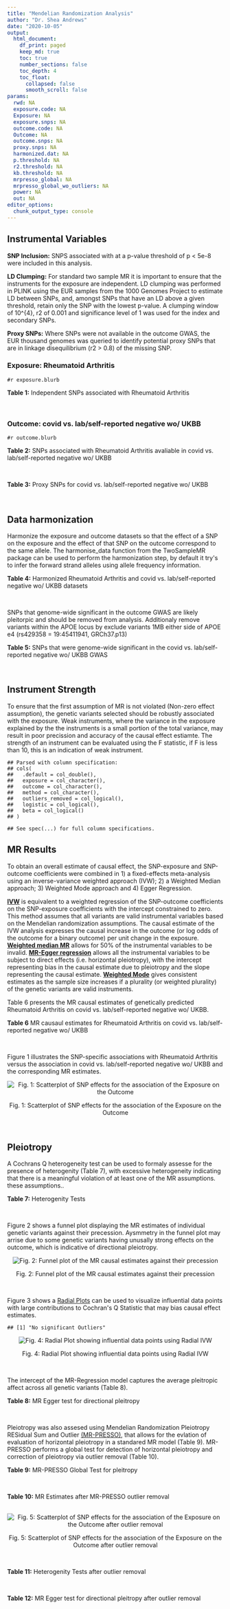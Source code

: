 ```yaml
---
title: "Mendelian Randomization Analysis"
author: "Dr. Shea Andrews"
date: "2020-10-05"
output:
  html_document:
    df_print: paged
    keep_md: true
    toc: true
    number_sections: false
    toc_depth: 4
    toc_float:
      collapsed: false
      smooth_scroll: false
params:
  rwd: NA
  exposure.code: NA
  Exposure: NA
  exposure.snps: NA
  outcome.code: NA
  Outcome: NA
  outcome.snps: NA
  proxy.snps: NA
  harmonized.dat: NA
  p.threshold: NA
  r2.threshold: NA
  kb.threshold: NA
  mrpresso_global: NA
  mrpresso_global_wo_outliers: NA
  power: NA
  out: NA
editor_options:
  chunk_output_type: console
---
```







## Instrumental Variables
**SNP Inclusion:** SNPS associated with at a p-value threshold of p < 5e-8 were included in this analysis.
<br>

**LD Clumping:** For standard two sample MR it is important to ensure that the instruments for the exposure are independent. LD clumping was performed in PLINK using the EUR samples from the 1000 Genomes Project to estimate LD between SNPs, and, amongst SNPs that have an LD above a given threshold, retain only the SNP with the lowest p-value. A clumping window of 10^{4}, r2 of 0.001 and significance level of 1 was used for the index and secondary SNPs.
<br>

**Proxy SNPs:** Where SNPs were not available in the outcome GWAS, the EUR thousand genomes was queried to identify potential proxy SNPs that are in linkage disequilibrium (r2 > 0.8) of the missing SNP.
<br>

### Exposure: Rheumatoid Arthritis
`#r exposure.blurb`
<br>

**Table 1:** Independent SNPs associated with Rheumatoid Arthritis
<div data-pagedtable="false">
  <script data-pagedtable-source type="application/json">
{"columns":[{"label":["SNP"],"name":[1],"type":["chr"],"align":["left"]},{"label":["CHROM"],"name":[2],"type":["dbl"],"align":["right"]},{"label":["POS"],"name":[3],"type":["dbl"],"align":["right"]},{"label":["REF"],"name":[4],"type":["chr"],"align":["left"]},{"label":["ALT"],"name":[5],"type":["chr"],"align":["left"]},{"label":["AF"],"name":[6],"type":["dbl"],"align":["right"]},{"label":["BETA"],"name":[7],"type":["dbl"],"align":["right"]},{"label":["SE"],"name":[8],"type":["dbl"],"align":["right"]},{"label":["Z"],"name":[9],"type":["dbl"],"align":["right"]},{"label":["P"],"name":[10],"type":["dbl"],"align":["right"]},{"label":["N"],"name":[11],"type":["dbl"],"align":["right"]},{"label":["TRAIT"],"name":[12],"type":["chr"],"align":["left"]}],"data":[{"1":"rs187786174","2":"1","3":"2523811","4":"G","5":"A","6":"0.0204778","7":"-0.11653382","8":"0.015306122","9":"-7.613543","10":"2.2e-10","11":"58284","12":"Rheumatoid_Arthritis"},{"1":"rs2240336","2":"1","3":"17674402","4":"C","5":"T","6":"0.3954930","7":"-0.10536052","8":"0.015306122","9":"-6.883554","10":"1.4e-09","11":"58284","12":"Rheumatoid_Arthritis"},{"1":"rs28411352","2":"1","3":"38278579","4":"C","5":"T","6":"0.2434500","7":"0.10436002","8":"0.022959184","9":"4.545458","10":"5.2e-09","11":"58284","12":"Rheumatoid_Arthritis"},{"1":"rs2476601","2":"1","3":"114377568","4":"A","5":"G","6":"0.8679250","7":"-0.59332700","8":"0.043367347","9":"-13.681400","10":"1.6e-149","11":"58284","12":"Rheumatoid_Arthritis"},{"1":"rs61828284","2":"1","3":"173299743","4":"C","5":"T","6":"0.0550693","7":"-0.19845094","8":"0.028061224","9":"-7.072070","10":"8.7e-09","11":"58284","12":"Rheumatoid_Arthritis"},{"1":"rs34695944","2":"2","3":"61124850","4":"T","5":"C","6":"0.3807150","7":"0.11653400","8":"0.015306122","9":"7.613540","10":"4.4e-14","11":"58284","12":"Rheumatoid_Arthritis"},{"1":"rs2661798","2":"2","3":"65635688","4":"A","5":"T","6":"0.3834450","7":"0.09431070","8":"0.015306122","9":"6.161630","10":"1.1e-09","11":"58284","12":"Rheumatoid_Arthritis"},{"1":"rs9653442","2":"2","3":"100825367","4":"C","5":"T","6":"0.5316020","7":"-0.10536052","8":"0.015306122","9":"-6.883554","10":"3.6e-12","11":"58284","12":"Rheumatoid_Arthritis"},{"1":"rs13426947","2":"2","3":"191933254","4":"G","5":"A","6":"0.1827410","7":"0.13102826","8":"0.022959184","9":"5.707009","10":"2.4e-12","11":"58284","12":"Rheumatoid_Arthritis"},{"1":"rs3087243","2":"2","3":"204738919","4":"G","5":"A","6":"0.3997100","7":"-0.13926207","8":"0.015306122","9":"-9.098455","10":"9.2e-20","11":"58284","12":"Rheumatoid_Arthritis"},{"1":"rs4452313","2":"3","3":"17047032","4":"A","5":"T","6":"0.2911230","7":"0.10536100","8":"0.015306122","9":"6.883550","10":"2.7e-10","11":"58284","12":"Rheumatoid_Arthritis"},{"1":"rs9310852","2":"3","3":"27784997","4":"A","5":"G","6":"0.4663500","7":"0.08338160","8":"0.015306122","9":"5.447600","10":"3.2e-08","11":"58284","12":"Rheumatoid_Arthritis"},{"1":"rs73081554","2":"3","3":"58302935","4":"C","5":"T","6":"0.0746377","7":"0.16551444","8":"0.035714286","9":"4.634404","10":"4.7e-08","11":"58284","12":"Rheumatoid_Arthritis"},{"1":"rs34046593","2":"4","3":"26111593","4":"G","5":"A","6":"0.2991580","7":"0.13976194","8":"0.020408163","9":"6.848335","10":"9.2e-17","11":"58284","12":"Rheumatoid_Arthritis"},{"1":"rs7731626","2":"5","3":"55444683","4":"G","5":"A","6":"0.3155110","7":"-0.19845094","8":"0.017857143","9":"-11.113253","10":"7.9e-23","11":"58284","12":"Rheumatoid_Arthritis"},{"1":"rs2561477","2":"5","3":"102608924","4":"G","5":"A","6":"0.3092130","7":"-0.10536052","8":"0.015306122","9":"-6.883554","10":"5.2e-10","11":"58284","12":"Rheumatoid_Arthritis"},{"1":"rs75599496","2":"6","3":"29205139","4":"G","5":"A","6":"0.0732724","7":"0.26236426","8":"0.038265306","9":"6.856453","10":"9.3e-18","11":"58284","12":"Rheumatoid_Arthritis"},{"1":"rs73432769","2":"6","3":"30716170","4":"C","5":"T","6":"0.0184850","7":"0.35065687","8":"0.066326531","9":"5.286827","10":"2.3e-13","11":"58284","12":"Rheumatoid_Arthritis"},{"1":"rs7754520","2":"6","3":"31906505","4":"C","5":"T","6":"0.0691295","7":"-0.57981850","8":"0.017857143","9":"-32.469836","10":"2.5e-75","11":"58284","12":"Rheumatoid_Arthritis"},{"1":"rs9296009","2":"6","3":"32114515","4":"A","5":"T","6":"0.1878170","7":"0.59783700","8":"0.007653061","9":"78.117400","10":"1.0e-250","11":"58284","12":"Rheumatoid_Arthritis"},{"1":"rs2858329","2":"6","3":"32658801","4":"A","5":"G","6":"0.4728350","7":"0.47803600","8":"0.010204082","9":"46.847500","10":"4.9e-204","11":"58284","12":"Rheumatoid_Arthritis"},{"1":"rs9277398","2":"6","3":"33051280","4":"T","5":"C","6":"0.2576700","7":"-0.35065700","8":"0.025510204","9":"-13.745700","10":"1.3e-86","11":"58284","12":"Rheumatoid_Arthritis"},{"1":"rs9277956","2":"6","3":"33211790","4":"G","5":"C","6":"0.1124360","7":"0.24846100","8":"0.017857143","9":"13.913800","10":"1.1e-32","11":"58284","12":"Rheumatoid_Arthritis"},{"1":"rs3799963","2":"6","3":"44231479","4":"G","5":"C","6":"0.0456204","7":"0.28768200","8":"0.038265306","9":"7.518090","10":"3.3e-08","11":"58284","12":"Rheumatoid_Arthritis"},{"1":"rs17264332","2":"6","3":"138005515","4":"A","5":"G","6":"0.2031930","7":"0.16251900","8":"0.015306122","9":"10.617900","10":"7.1e-19","11":"58284","12":"Rheumatoid_Arthritis"},{"1":"rs212389","2":"6","3":"159489791","4":"G","5":"A","6":"0.6965900","7":"0.09531018","8":"0.017857143","9":"5.337370","10":"1.1e-09","11":"58284","12":"Rheumatoid_Arthritis"},{"1":"rs1571878","2":"6","3":"167540842","4":"C","5":"T","6":"0.5631370","7":"-0.11653382","8":"0.012755102","9":"-9.136251","10":"4.9e-15","11":"58284","12":"Rheumatoid_Arthritis"},{"1":"rs3778753","2":"7","3":"128580042","4":"A","5":"G","6":"0.4340900","7":"0.11653400","8":"0.012755102","9":"9.136250","10":"4.2e-12","11":"58284","12":"Rheumatoid_Arthritis"},{"1":"rs11574914","2":"9","3":"34710338","4":"G","5":"A","6":"0.2992700","7":"0.12221763","8":"0.017857143","9":"6.844187","10":"1.5e-13","11":"58284","12":"Rheumatoid_Arthritis"},{"1":"rs10985070","2":"9","3":"123636121","4":"C","5":"A","6":"0.5272530","7":"-0.08338161","8":"0.015306122","9":"-5.447598","10":"1.7e-08","11":"58284","12":"Rheumatoid_Arthritis"},{"1":"rs706778","2":"10","3":"6098949","4":"C","5":"T","6":"0.4382760","7":"0.10436002","8":"0.017857143","9":"5.844161","10":"7.1e-12","11":"58284","12":"Rheumatoid_Arthritis"},{"1":"rs537544","2":"10","3":"8108382","4":"C","5":"T","6":"0.6293170","7":"-0.11653382","8":"0.015306122","9":"-7.613543","10":"8.0e-11","11":"58284","12":"Rheumatoid_Arthritis"},{"1":"rs12764378","2":"10","3":"63800004","4":"G","5":"A","6":"0.1825770","7":"0.13102826","8":"0.020408163","9":"6.420385","10":"1.9e-13","11":"58284","12":"Rheumatoid_Arthritis"},{"1":"rs10790268","2":"11","3":"118729391","4":"A","5":"G","6":"0.7762200","7":"0.16251900","8":"0.017857143","9":"9.101060","10":"3.3e-15","11":"58284","12":"Rheumatoid_Arthritis"},{"1":"rs9603608","2":"13","3":"40318819","4":"A","5":"C","6":"0.3852190","7":"-0.10436000","8":"0.017857143","9":"-5.844160","10":"7.6e-11","11":"58284","12":"Rheumatoid_Arthritis"},{"1":"rs8032939","2":"15","3":"38834033","4":"T","5":"C","6":"0.2649730","7":"0.11653400","8":"0.015306122","9":"7.613540","10":"2.4e-12","11":"58284","12":"Rheumatoid_Arthritis"},{"1":"rs8026898","2":"15","3":"69991417","4":"G","5":"A","6":"0.2595490","7":"0.14842001","8":"0.017857143","9":"8.311520","10":"2.4e-17","11":"58284","12":"Rheumatoid_Arthritis"},{"1":"rs13330176","2":"16","3":"86019087","4":"T","5":"A","6":"0.2022250","7":"0.11332869","8":"0.022959184","9":"4.936094","10":"9.0e-09","11":"58284","12":"Rheumatoid_Arthritis"},{"1":"rs59716545","2":"17","3":"38031857","4":"T","5":"G","6":"0.4167600","7":"0.09431070","8":"0.015306122","9":"6.161630","10":"2.0e-09","11":"58284","12":"Rheumatoid_Arthritis"},{"1":"rs592390","2":"18","3":"12822314","4":"T","5":"C","6":"0.4455140","7":"-0.09531020","8":"0.017857143","9":"-5.337370","10":"3.8e-09","11":"58284","12":"Rheumatoid_Arthritis"},{"1":"rs74956615","2":"19","3":"10427721","4":"T","5":"A","6":"0.0428850","7":"-0.37106368","8":"0.033163265","9":"-11.188997","10":"3.3e-16","11":"58284","12":"Rheumatoid_Arthritis"},{"1":"rs4239702","2":"20","3":"44749251","4":"T","5":"C","6":"0.7548950","7":"0.13926200","8":"0.015306122","9":"9.098460","10":"4.2e-14","11":"58284","12":"Rheumatoid_Arthritis"},{"1":"rs8133843","2":"21","3":"36738242","4":"G","5":"A","6":"0.6307830","7":"0.09531018","8":"0.020408163","9":"4.670199","10":"6.0e-09","11":"58284","12":"Rheumatoid_Arthritis"},{"1":"rs225433","2":"21","3":"43809418","4":"C","5":"G","6":"0.2398330","7":"-0.12783337","8":"0.020408163","9":"-6.263835","10":"1.8e-08","11":"58284","12":"Rheumatoid_Arthritis"},{"1":"rs2069235","2":"22","3":"39747780","4":"G","5":"A","6":"0.3169090","7":"0.10436002","8":"0.017857143","9":"5.844161","10":"3.0e-10","11":"58284","12":"Rheumatoid_Arthritis"}],"options":{"columns":{"min":{},"max":[10]},"rows":{"min":[10],"max":[10]},"pages":{}}}
  </script>
</div>
<br>

### Outcome: covid vs. lab/self-reported negative wo/ UKBB
`#r outcome.blurb`
<br>

**Table 2:** SNPs associated with Rheumatoid Arthritis avaliable in covid vs. lab/self-reported negative wo/ UKBB
<div data-pagedtable="false">
  <script data-pagedtable-source type="application/json">
{"columns":[{"label":["SNP"],"name":[1],"type":["chr"],"align":["left"]},{"label":["CHROM"],"name":[2],"type":["dbl"],"align":["right"]},{"label":["POS"],"name":[3],"type":["dbl"],"align":["right"]},{"label":["REF"],"name":[4],"type":["chr"],"align":["left"]},{"label":["ALT"],"name":[5],"type":["chr"],"align":["left"]},{"label":["AF"],"name":[6],"type":["dbl"],"align":["right"]},{"label":["BETA"],"name":[7],"type":["dbl"],"align":["right"]},{"label":["SE"],"name":[8],"type":["dbl"],"align":["right"]},{"label":["Z"],"name":[9],"type":["dbl"],"align":["right"]},{"label":["P"],"name":[10],"type":["dbl"],"align":["right"]},{"label":["N"],"name":[11],"type":["dbl"],"align":["right"]},{"label":["TRAIT"],"name":[12],"type":["chr"],"align":["left"]}],"data":[{"1":"rs187786174","2":"1","3":"2523811","4":"G","5":"A","6":"0.0204778","7":"0.00114980","8":"0.052742","9":"0.02180046","10":"0.982600","11":"2","12":"covid_vs._lab/self-reported_negative__woUKBB"},{"1":"rs2240336","2":"1","3":"17674402","4":"C","5":"T","6":"0.3954930","7":"0.01524400","8":"0.042527","9":"0.35845463","10":"0.720000","11":"6","12":"covid_vs._lab/self-reported_negative__woUKBB"},{"1":"rs28411352","2":"1","3":"38278579","4":"C","5":"T","6":"0.2434500","7":"0.02519100","8":"0.047017","9":"0.53578493","10":"0.592100","11":"6","12":"covid_vs._lab/self-reported_negative__woUKBB"},{"1":"rs2476601","2":"1","3":"114377568","4":"A","5":"G","6":"0.8679250","7":"-0.00144810","8":"0.067519","9":"-0.02144730","10":"0.982900","11":"5","12":"covid_vs._lab/self-reported_negative__woUKBB"},{"1":"rs61828284","2":"1","3":"173299743","4":"C","5":"T","6":"0.0550693","7":"-0.03682500","8":"0.081214","9":"-0.45343167","10":"0.650200","11":"6","12":"covid_vs._lab/self-reported_negative__woUKBB"},{"1":"rs34695944","2":"2","3":"61124850","4":"T","5":"C","6":"0.3807150","7":"-0.06825000","8":"0.044658","9":"-1.52828161","10":"0.126400","11":"6","12":"covid_vs._lab/self-reported_negative__woUKBB"},{"1":"rs2661798","2":"2","3":"65635688","4":"A","5":"T","6":"0.3834450","7":"-0.01774900","8":"0.042515","9":"-0.41747618","10":"0.676300","11":"6","12":"covid_vs._lab/self-reported_negative__woUKBB"},{"1":"rs9653442","2":"2","3":"100825367","4":"C","5":"T","6":"0.5316020","7":"-0.01206600","8":"0.042207","9":"-0.28587675","10":"0.775000","11":"6","12":"covid_vs._lab/self-reported_negative__woUKBB"},{"1":"rs13426947","2":"2","3":"191933254","4":"G","5":"A","6":"0.1827410","7":"0.01401800","8":"0.054257","9":"0.25836298","10":"0.796100","11":"6","12":"covid_vs._lab/self-reported_negative__woUKBB"},{"1":"rs3087243","2":"2","3":"204738919","4":"G","5":"A","6":"0.3997100","7":"-0.03003200","8":"0.042398","9":"-0.70833530","10":"0.478700","11":"6","12":"covid_vs._lab/self-reported_negative__woUKBB"},{"1":"rs4452313","2":"3","3":"17047032","4":"A","5":"T","6":"0.2911230","7":"-0.00046436","8":"0.045985","9":"-0.01009808","10":"0.991900","11":"6","12":"covid_vs._lab/self-reported_negative__woUKBB"},{"1":"rs9310852","2":"3","3":"27784997","4":"A","5":"G","6":"0.4663500","7":"0.04741600","8":"0.042598","9":"1.11310390","10":"0.265700","11":"6","12":"covid_vs._lab/self-reported_negative__woUKBB"},{"1":"rs73081554","2":"3","3":"58302935","4":"C","5":"T","6":"0.0746377","7":"0.05698300","8":"0.081692","9":"0.69753464","10":"0.485500","11":"6","12":"covid_vs._lab/self-reported_negative__woUKBB"},{"1":"rs34046593","2":"4","3":"26111593","4":"G","5":"A","6":"0.2991580","7":"-0.02599000","8":"0.046579","9":"-0.55797677","10":"0.576900","11":"6","12":"covid_vs._lab/self-reported_negative__woUKBB"},{"1":"rs7731626","2":"5","3":"55444683","4":"G","5":"A","6":"0.3155110","7":"-0.05246600","8":"0.043998","9":"-1.19246329","10":"0.233100","11":"6","12":"covid_vs._lab/self-reported_negative__woUKBB"},{"1":"rs2561477","2":"5","3":"102608924","4":"G","5":"A","6":"0.3092130","7":"0.03104700","8":"0.046398","9":"0.66914522","10":"0.503400","11":"6","12":"covid_vs._lab/self-reported_negative__woUKBB"},{"1":"rs75599496","2":"6","3":"29205139","4":"G","5":"A","6":"0.0732724","7":"0.02907900","8":"0.100860","9":"0.28831053","10":"0.773100","11":"5","12":"covid_vs._lab/self-reported_negative__woUKBB"},{"1":"rs73432769","2":"6","3":"30716170","4":"C","5":"T","6":"0.0184850","7":"0.10040000","8":"0.157990","9":"0.63548326","10":"0.525100","11":"5","12":"covid_vs._lab/self-reported_negative__woUKBB"},{"1":"rs7754520","2":"6","3":"31906505","4":"C","5":"T","6":"0.0691295","7":"0.03409000","8":"0.076446","9":"0.44593569","10":"0.655600","11":"5","12":"covid_vs._lab/self-reported_negative__woUKBB"},{"1":"rs9296009","2":"6","3":"32114515","4":"A","5":"T","6":"0.1878170","7":"-0.02290200","8":"0.053009","9":"-0.43203984","10":"0.665700","11":"6","12":"covid_vs._lab/self-reported_negative__woUKBB"},{"1":"rs2858329","2":"6","3":"32658801","4":"A","5":"G","6":"0.4728350","7":"0.10769000","8":"0.048763","9":"2.20843672","10":"0.027210","11":"2","12":"covid_vs._lab/self-reported_negative__woUKBB"},{"1":"rs9277398","2":"6","3":"33051280","4":"T","5":"C","6":"0.2576700","7":"-0.00421240","8":"0.046744","9":"-0.09011638","10":"0.928200","11":"5","12":"covid_vs._lab/self-reported_negative__woUKBB"},{"1":"rs9277956","2":"6","3":"33211790","4":"G","5":"C","6":"0.1124360","7":"-0.08048700","8":"0.062141","9":"-1.29523181","10":"0.195200","11":"5","12":"covid_vs._lab/self-reported_negative__woUKBB"},{"1":"rs3799963","2":"6","3":"44231479","4":"G","5":"C","6":"0.0456204","7":"0.12285000","8":"0.118820","9":"1.03391685","10":"0.301200","11":"3","12":"covid_vs._lab/self-reported_negative__woUKBB"},{"1":"rs17264332","2":"6","3":"138005515","4":"A","5":"G","6":"0.2031930","7":"-0.10264000","8":"0.054750","9":"-1.87470320","10":"0.060820","11":"6","12":"covid_vs._lab/self-reported_negative__woUKBB"},{"1":"rs212389","2":"6","3":"159489791","4":"G","5":"A","6":"0.6965900","7":"-0.04232400","8":"0.043354","9":"-0.97624210","10":"0.328900","11":"6","12":"covid_vs._lab/self-reported_negative__woUKBB"},{"1":"rs1571878","2":"6","3":"167540842","4":"C","5":"T","6":"0.5631370","7":"0.01712300","8":"0.042067","9":"0.40704115","10":"0.684000","11":"6","12":"covid_vs._lab/self-reported_negative__woUKBB"},{"1":"rs3778753","2":"7","3":"128580042","4":"A","5":"G","6":"0.4340900","7":"-0.01391400","8":"0.043507","9":"-0.31981061","10":"0.749100","11":"5","12":"covid_vs._lab/self-reported_negative__woUKBB"},{"1":"rs11574914","2":"9","3":"34710338","4":"G","5":"A","6":"0.2992700","7":"0.09563000","8":"0.045423","9":"2.10532109","10":"0.035260","11":"5","12":"covid_vs._lab/self-reported_negative__woUKBB"},{"1":"rs10985070","2":"9","3":"123636121","4":"C","5":"A","6":"0.5272530","7":"0.00914350","8":"0.042791","9":"0.21367811","10":"0.830800","11":"5","12":"covid_vs._lab/self-reported_negative__woUKBB"},{"1":"rs706778","2":"10","3":"6098949","4":"C","5":"T","6":"0.4382760","7":"-0.05032600","8":"0.044235","9":"-1.13769639","10":"0.255200","11":"5","12":"covid_vs._lab/self-reported_negative__woUKBB"},{"1":"rs537544","2":"10","3":"8108382","4":"C","5":"T","6":"0.6293170","7":"0.00754780","8":"0.046184","9":"0.16342889","10":"0.870200","11":"5","12":"covid_vs._lab/self-reported_negative__woUKBB"},{"1":"rs12764378","2":"10","3":"63800004","4":"G","5":"A","6":"0.1825770","7":"-0.00880280","8":"0.050952","9":"-0.17276653","10":"0.862800","11":"6","12":"covid_vs._lab/self-reported_negative__woUKBB"},{"1":"rs10790268","2":"11","3":"118729391","4":"A","5":"G","6":"0.7762200","7":"-0.09846900","8":"0.053020","9":"-1.85720483","10":"0.063280","11":"6","12":"covid_vs._lab/self-reported_negative__woUKBB"},{"1":"rs9603608","2":"13","3":"40318819","4":"A","5":"C","6":"0.3852190","7":"0.00919870","8":"0.044836","9":"0.20516326","10":"0.837400","11":"6","12":"covid_vs._lab/self-reported_negative__woUKBB"},{"1":"rs8032939","2":"15","3":"38834033","4":"T","5":"C","6":"0.2649730","7":"0.00176000","8":"0.050646","9":"0.03475102","10":"0.972300","11":"6","12":"covid_vs._lab/self-reported_negative__woUKBB"},{"1":"rs8026898","2":"15","3":"69991417","4":"G","5":"A","6":"0.2595490","7":"-0.01373500","8":"0.046975","9":"-0.29238957","10":"0.770000","11":"6","12":"covid_vs._lab/self-reported_negative__woUKBB"},{"1":"rs13330176","2":"16","3":"86019087","4":"T","5":"A","6":"0.2022250","7":"-0.03218900","8":"0.050064","9":"-0.64295702","10":"0.520200","11":"6","12":"covid_vs._lab/self-reported_negative__woUKBB"},{"1":"rs59716545","2":"17","3":"38031857","4":"T","5":"G","6":"0.4167600","7":"0.05155200","8":"0.075714","9":"0.68087804","10":"0.496000","11":"5","12":"covid_vs._lab/self-reported_negative__woUKBB"},{"1":"rs592390","2":"18","3":"12822314","4":"T","5":"C","6":"0.4455140","7":"-0.01024200","8":"0.042635","9":"-0.24022517","10":"0.810200","11":"6","12":"covid_vs._lab/self-reported_negative__woUKBB"},{"1":"rs74956615","2":"19","3":"10427721","4":"T","5":"A","6":"0.0428850","7":"0.38941000","8":"0.213070","9":"1.82761534","10":"0.067600","11":"3","12":"covid_vs._lab/self-reported_negative__woUKBB"},{"1":"rs4239702","2":"20","3":"44749251","4":"T","5":"C","6":"0.7548950","7":"-0.05165300","8":"0.046978","9":"-1.09951467","10":"0.271500","11":"6","12":"covid_vs._lab/self-reported_negative__woUKBB"},{"1":"rs8133843","2":"21","3":"36738242","4":"G","5":"A","6":"0.6307830","7":"-0.11026000","8":"0.042770","9":"-2.57797522","10":"0.009938","11":"6","12":"covid_vs._lab/self-reported_negative__woUKBB"},{"1":"rs225433","2":"21","3":"43809418","4":"C","5":"G","6":"0.2398330","7":"0.05157000","8":"0.051788","9":"0.99579053","10":"0.319400","11":"5","12":"covid_vs._lab/self-reported_negative__woUKBB"},{"1":"rs2069235","2":"22","3":"39747780","4":"G","5":"A","6":"0.3169090","7":"0.00966890","8":"0.049941","9":"0.19360646","10":"0.846500","11":"5","12":"covid_vs._lab/self-reported_negative__woUKBB"}],"options":{"columns":{"min":{},"max":[10]},"rows":{"min":[10],"max":[10]},"pages":{}}}
  </script>
</div>
<br>

**Table 3:** Proxy SNPs for covid vs. lab/self-reported negative wo/ UKBB
<div data-pagedtable="false">
  <script data-pagedtable-source type="application/json">
{"columns":[{"label":["proxy.outcome"],"name":[1],"type":["lgl"],"align":["right"]},{"label":["target_snp"],"name":[2],"type":["lgl"],"align":["right"]},{"label":["proxy_snp"],"name":[3],"type":["lgl"],"align":["right"]},{"label":["ld.r2"],"name":[4],"type":["lgl"],"align":["right"]},{"label":["Dprime"],"name":[5],"type":["lgl"],"align":["right"]},{"label":["ref.proxy"],"name":[6],"type":["lgl"],"align":["right"]},{"label":["alt.proxy"],"name":[7],"type":["lgl"],"align":["right"]},{"label":["CHROM"],"name":[8],"type":["lgl"],"align":["right"]},{"label":["POS"],"name":[9],"type":["lgl"],"align":["right"]},{"label":["ALT.proxy"],"name":[10],"type":["lgl"],"align":["right"]},{"label":["REF.proxy"],"name":[11],"type":["lgl"],"align":["right"]},{"label":["AF"],"name":[12],"type":["lgl"],"align":["right"]},{"label":["BETA"],"name":[13],"type":["lgl"],"align":["right"]},{"label":["SE"],"name":[14],"type":["lgl"],"align":["right"]},{"label":["P"],"name":[15],"type":["lgl"],"align":["right"]},{"label":["N"],"name":[16],"type":["lgl"],"align":["right"]},{"label":["ref"],"name":[17],"type":["lgl"],"align":["right"]},{"label":["alt"],"name":[18],"type":["lgl"],"align":["right"]},{"label":["ALT"],"name":[19],"type":["lgl"],"align":["right"]},{"label":["REF"],"name":[20],"type":["lgl"],"align":["right"]},{"label":["PHASE"],"name":[21],"type":["lgl"],"align":["right"]}],"data":[{"1":"NA","2":"NA","3":"NA","4":"NA","5":"NA","6":"NA","7":"NA","8":"NA","9":"NA","10":"NA","11":"NA","12":"NA","13":"NA","14":"NA","15":"NA","16":"NA","17":"NA","18":"NA","19":"NA","20":"NA","21":"NA"}],"options":{"columns":{"min":{},"max":[10]},"rows":{"min":[10],"max":[10]},"pages":{}}}
  </script>
</div>
<br>

## Data harmonization
Harmonize the exposure and outcome datasets so that the effect of a SNP on the exposure and the effect of that SNP on the outcome correspond to the same allele. The harmonise_data function from the TwoSampleMR package can be used to perform the harmonization step, by default it try's to infer the forward strand alleles using allele frequency information.
<br>

**Table 4:** Harmonized Rheumatoid Arthritis and covid vs. lab/self-reported negative wo/ UKBB datasets
<div data-pagedtable="false">
  <script data-pagedtable-source type="application/json">
{"columns":[{"label":["SNP"],"name":[1],"type":["chr"],"align":["left"]},{"label":["effect_allele.exposure"],"name":[2],"type":["chr"],"align":["left"]},{"label":["other_allele.exposure"],"name":[3],"type":["chr"],"align":["left"]},{"label":["effect_allele.outcome"],"name":[4],"type":["chr"],"align":["left"]},{"label":["other_allele.outcome"],"name":[5],"type":["chr"],"align":["left"]},{"label":["beta.exposure"],"name":[6],"type":["dbl"],"align":["right"]},{"label":["beta.outcome"],"name":[7],"type":["dbl"],"align":["right"]},{"label":["eaf.exposure"],"name":[8],"type":["dbl"],"align":["right"]},{"label":["eaf.outcome"],"name":[9],"type":["dbl"],"align":["right"]},{"label":["remove"],"name":[10],"type":["lgl"],"align":["right"]},{"label":["palindromic"],"name":[11],"type":["lgl"],"align":["right"]},{"label":["ambiguous"],"name":[12],"type":["lgl"],"align":["right"]},{"label":["id.outcome"],"name":[13],"type":["chr"],"align":["left"]},{"label":["chr.outcome"],"name":[14],"type":["dbl"],"align":["right"]},{"label":["pos.outcome"],"name":[15],"type":["dbl"],"align":["right"]},{"label":["se.outcome"],"name":[16],"type":["dbl"],"align":["right"]},{"label":["z.outcome"],"name":[17],"type":["dbl"],"align":["right"]},{"label":["pval.outcome"],"name":[18],"type":["dbl"],"align":["right"]},{"label":["samplesize.outcome"],"name":[19],"type":["dbl"],"align":["right"]},{"label":["outcome"],"name":[20],"type":["chr"],"align":["left"]},{"label":["mr_keep.outcome"],"name":[21],"type":["lgl"],"align":["right"]},{"label":["pval_origin.outcome"],"name":[22],"type":["chr"],"align":["left"]},{"label":["chr.exposure"],"name":[23],"type":["dbl"],"align":["right"]},{"label":["pos.exposure"],"name":[24],"type":["dbl"],"align":["right"]},{"label":["se.exposure"],"name":[25],"type":["dbl"],"align":["right"]},{"label":["z.exposure"],"name":[26],"type":["dbl"],"align":["right"]},{"label":["pval.exposure"],"name":[27],"type":["dbl"],"align":["right"]},{"label":["samplesize.exposure"],"name":[28],"type":["dbl"],"align":["right"]},{"label":["exposure"],"name":[29],"type":["chr"],"align":["left"]},{"label":["mr_keep.exposure"],"name":[30],"type":["lgl"],"align":["right"]},{"label":["pval_origin.exposure"],"name":[31],"type":["chr"],"align":["left"]},{"label":["id.exposure"],"name":[32],"type":["chr"],"align":["left"]},{"label":["action"],"name":[33],"type":["dbl"],"align":["right"]},{"label":["mr_keep"],"name":[34],"type":["lgl"],"align":["right"]},{"label":["pt"],"name":[35],"type":["dbl"],"align":["right"]},{"label":["pleitropy_keep"],"name":[36],"type":["lgl"],"align":["right"]},{"label":["mrpresso_RSSobs"],"name":[37],"type":["lgl"],"align":["right"]},{"label":["mrpresso_pval"],"name":[38],"type":["lgl"],"align":["right"]},{"label":["mrpresso_keep"],"name":[39],"type":["lgl"],"align":["right"]}],"data":[{"1":"rs10790268","2":"G","3":"A","4":"G","5":"A","6":"0.16251900","7":"-0.09846900","8":"0.7762200","9":"0.7762200","10":"FALSE","11":"FALSE","12":"FALSE","13":"BJl2En","14":"11","15":"118729391","16":"0.053020","17":"-1.85720483","18":"0.063280","19":"6","20":"covidhgi2020anaC1v2woUKBB","21":"TRUE","22":"reported","23":"11","24":"118729391","25":"0.017857143","26":"9.101060","27":"3.3e-15","28":"58284","29":"Okada2014rartis","30":"TRUE","31":"reported","32":"IAU1vd","33":"2","34":"TRUE","35":"5e-08","36":"TRUE","37":"NA","38":"NA","39":"TRUE"},{"1":"rs10985070","2":"A","3":"C","4":"A","5":"C","6":"-0.08338161","7":"0.00914350","8":"0.5272530","9":"0.5272530","10":"FALSE","11":"FALSE","12":"FALSE","13":"BJl2En","14":"9","15":"123636121","16":"0.042791","17":"0.21367811","18":"0.830800","19":"5","20":"covidhgi2020anaC1v2woUKBB","21":"TRUE","22":"reported","23":"9","24":"123636121","25":"0.015306122","26":"-5.447598","27":"1.7e-08","28":"58284","29":"Okada2014rartis","30":"TRUE","31":"reported","32":"IAU1vd","33":"2","34":"TRUE","35":"5e-08","36":"TRUE","37":"NA","38":"NA","39":"TRUE"},{"1":"rs11574914","2":"A","3":"G","4":"A","5":"G","6":"0.12221763","7":"0.09563000","8":"0.2992700","9":"0.2992700","10":"FALSE","11":"FALSE","12":"FALSE","13":"BJl2En","14":"9","15":"34710338","16":"0.045423","17":"2.10532109","18":"0.035260","19":"5","20":"covidhgi2020anaC1v2woUKBB","21":"TRUE","22":"reported","23":"9","24":"34710338","25":"0.017857143","26":"6.844187","27":"1.5e-13","28":"58284","29":"Okada2014rartis","30":"TRUE","31":"reported","32":"IAU1vd","33":"2","34":"TRUE","35":"5e-08","36":"TRUE","37":"NA","38":"NA","39":"TRUE"},{"1":"rs12764378","2":"A","3":"G","4":"A","5":"G","6":"0.13102826","7":"-0.00880280","8":"0.1825770","9":"0.1825770","10":"FALSE","11":"FALSE","12":"FALSE","13":"BJl2En","14":"10","15":"63800004","16":"0.050952","17":"-0.17276653","18":"0.862800","19":"6","20":"covidhgi2020anaC1v2woUKBB","21":"TRUE","22":"reported","23":"10","24":"63800004","25":"0.020408163","26":"6.420385","27":"1.9e-13","28":"58284","29":"Okada2014rartis","30":"TRUE","31":"reported","32":"IAU1vd","33":"2","34":"TRUE","35":"5e-08","36":"TRUE","37":"NA","38":"NA","39":"TRUE"},{"1":"rs13330176","2":"A","3":"T","4":"A","5":"T","6":"0.11332869","7":"-0.03218900","8":"0.2022250","9":"0.2022250","10":"FALSE","11":"TRUE","12":"FALSE","13":"BJl2En","14":"16","15":"86019087","16":"0.050064","17":"-0.64295702","18":"0.520200","19":"6","20":"covidhgi2020anaC1v2woUKBB","21":"TRUE","22":"reported","23":"16","24":"86019087","25":"0.022959184","26":"4.936094","27":"9.0e-09","28":"58284","29":"Okada2014rartis","30":"TRUE","31":"reported","32":"IAU1vd","33":"2","34":"TRUE","35":"5e-08","36":"TRUE","37":"NA","38":"NA","39":"TRUE"},{"1":"rs13426947","2":"A","3":"G","4":"A","5":"G","6":"0.13102826","7":"0.01401800","8":"0.1827410","9":"0.1827410","10":"FALSE","11":"FALSE","12":"FALSE","13":"BJl2En","14":"2","15":"191933254","16":"0.054257","17":"0.25836298","18":"0.796100","19":"6","20":"covidhgi2020anaC1v2woUKBB","21":"TRUE","22":"reported","23":"2","24":"191933254","25":"0.022959184","26":"5.707009","27":"2.4e-12","28":"58284","29":"Okada2014rartis","30":"TRUE","31":"reported","32":"IAU1vd","33":"2","34":"TRUE","35":"5e-08","36":"TRUE","37":"NA","38":"NA","39":"TRUE"},{"1":"rs1571878","2":"T","3":"C","4":"T","5":"C","6":"-0.11653382","7":"0.01712300","8":"0.5631370","9":"0.5631370","10":"FALSE","11":"FALSE","12":"FALSE","13":"BJl2En","14":"6","15":"167540842","16":"0.042067","17":"0.40704115","18":"0.684000","19":"6","20":"covidhgi2020anaC1v2woUKBB","21":"TRUE","22":"reported","23":"6","24":"167540842","25":"0.012755102","26":"-9.136251","27":"4.9e-15","28":"58284","29":"Okada2014rartis","30":"TRUE","31":"reported","32":"IAU1vd","33":"2","34":"TRUE","35":"5e-08","36":"TRUE","37":"NA","38":"NA","39":"TRUE"},{"1":"rs17264332","2":"G","3":"A","4":"G","5":"A","6":"0.16251900","7":"-0.10264000","8":"0.2031930","9":"0.2031930","10":"FALSE","11":"FALSE","12":"FALSE","13":"BJl2En","14":"6","15":"138005515","16":"0.054750","17":"-1.87470320","18":"0.060820","19":"6","20":"covidhgi2020anaC1v2woUKBB","21":"TRUE","22":"reported","23":"6","24":"138005515","25":"0.015306122","26":"10.617900","27":"7.1e-19","28":"58284","29":"Okada2014rartis","30":"TRUE","31":"reported","32":"IAU1vd","33":"2","34":"TRUE","35":"5e-08","36":"TRUE","37":"NA","38":"NA","39":"TRUE"},{"1":"rs187786174","2":"A","3":"G","4":"A","5":"G","6":"-0.11653382","7":"0.00114980","8":"0.0204778","9":"0.0204778","10":"FALSE","11":"FALSE","12":"FALSE","13":"BJl2En","14":"1","15":"2523811","16":"0.052742","17":"0.02180046","18":"0.982600","19":"2","20":"covidhgi2020anaC1v2woUKBB","21":"TRUE","22":"reported","23":"1","24":"2523811","25":"0.015306122","26":"-7.613543","27":"2.2e-10","28":"58284","29":"Okada2014rartis","30":"TRUE","31":"reported","32":"IAU1vd","33":"2","34":"TRUE","35":"5e-08","36":"TRUE","37":"NA","38":"NA","39":"TRUE"},{"1":"rs2069235","2":"A","3":"G","4":"A","5":"G","6":"0.10436002","7":"0.00966890","8":"0.3169090","9":"0.3169090","10":"FALSE","11":"FALSE","12":"FALSE","13":"BJl2En","14":"22","15":"39747780","16":"0.049941","17":"0.19360646","18":"0.846500","19":"5","20":"covidhgi2020anaC1v2woUKBB","21":"TRUE","22":"reported","23":"22","24":"39747780","25":"0.017857143","26":"5.844161","27":"3.0e-10","28":"58284","29":"Okada2014rartis","30":"TRUE","31":"reported","32":"IAU1vd","33":"2","34":"TRUE","35":"5e-08","36":"TRUE","37":"NA","38":"NA","39":"TRUE"},{"1":"rs212389","2":"A","3":"G","4":"A","5":"G","6":"0.09531018","7":"-0.04232400","8":"0.6965900","9":"0.6965900","10":"FALSE","11":"FALSE","12":"FALSE","13":"BJl2En","14":"6","15":"159489791","16":"0.043354","17":"-0.97624210","18":"0.328900","19":"6","20":"covidhgi2020anaC1v2woUKBB","21":"TRUE","22":"reported","23":"6","24":"159489791","25":"0.017857143","26":"5.337370","27":"1.1e-09","28":"58284","29":"Okada2014rartis","30":"TRUE","31":"reported","32":"IAU1vd","33":"2","34":"TRUE","35":"5e-08","36":"TRUE","37":"NA","38":"NA","39":"TRUE"},{"1":"rs2240336","2":"T","3":"C","4":"T","5":"C","6":"-0.10536052","7":"0.01524400","8":"0.3954930","9":"0.3954930","10":"FALSE","11":"FALSE","12":"FALSE","13":"BJl2En","14":"1","15":"17674402","16":"0.042527","17":"0.35845463","18":"0.720000","19":"6","20":"covidhgi2020anaC1v2woUKBB","21":"TRUE","22":"reported","23":"1","24":"17674402","25":"0.015306122","26":"-6.883554","27":"1.4e-09","28":"58284","29":"Okada2014rartis","30":"TRUE","31":"reported","32":"IAU1vd","33":"2","34":"TRUE","35":"5e-08","36":"TRUE","37":"NA","38":"NA","39":"TRUE"},{"1":"rs225433","2":"G","3":"C","4":"G","5":"C","6":"-0.12783337","7":"0.05157000","8":"0.2398330","9":"0.2398330","10":"FALSE","11":"TRUE","12":"FALSE","13":"BJl2En","14":"21","15":"43809418","16":"0.051788","17":"0.99579053","18":"0.319400","19":"5","20":"covidhgi2020anaC1v2woUKBB","21":"TRUE","22":"reported","23":"21","24":"43809418","25":"0.020408163","26":"-6.263835","27":"1.8e-08","28":"58284","29":"Okada2014rartis","30":"TRUE","31":"reported","32":"IAU1vd","33":"2","34":"TRUE","35":"5e-08","36":"TRUE","37":"NA","38":"NA","39":"TRUE"},{"1":"rs2476601","2":"G","3":"A","4":"G","5":"A","6":"-0.59332700","7":"-0.00144810","8":"0.8679250","9":"0.8679250","10":"FALSE","11":"FALSE","12":"FALSE","13":"BJl2En","14":"1","15":"114377568","16":"0.067519","17":"-0.02144730","18":"0.982900","19":"5","20":"covidhgi2020anaC1v2woUKBB","21":"TRUE","22":"reported","23":"1","24":"114377568","25":"0.043367347","26":"-13.681400","27":"1.6e-149","28":"58284","29":"Okada2014rartis","30":"TRUE","31":"reported","32":"IAU1vd","33":"2","34":"TRUE","35":"5e-08","36":"TRUE","37":"NA","38":"NA","39":"TRUE"},{"1":"rs2561477","2":"A","3":"G","4":"A","5":"G","6":"-0.10536052","7":"0.03104700","8":"0.3092130","9":"0.3092130","10":"FALSE","11":"FALSE","12":"FALSE","13":"BJl2En","14":"5","15":"102608924","16":"0.046398","17":"0.66914522","18":"0.503400","19":"6","20":"covidhgi2020anaC1v2woUKBB","21":"TRUE","22":"reported","23":"5","24":"102608924","25":"0.015306122","26":"-6.883554","27":"5.2e-10","28":"58284","29":"Okada2014rartis","30":"TRUE","31":"reported","32":"IAU1vd","33":"2","34":"TRUE","35":"5e-08","36":"TRUE","37":"NA","38":"NA","39":"TRUE"},{"1":"rs2661798","2":"T","3":"A","4":"T","5":"A","6":"0.09431070","7":"-0.01774900","8":"0.3834450","9":"0.3834450","10":"FALSE","11":"TRUE","12":"FALSE","13":"BJl2En","14":"2","15":"65635688","16":"0.042515","17":"-0.41747618","18":"0.676300","19":"6","20":"covidhgi2020anaC1v2woUKBB","21":"TRUE","22":"reported","23":"2","24":"65635688","25":"0.015306122","26":"6.161630","27":"1.1e-09","28":"58284","29":"Okada2014rartis","30":"TRUE","31":"reported","32":"IAU1vd","33":"2","34":"TRUE","35":"5e-08","36":"TRUE","37":"NA","38":"NA","39":"TRUE"},{"1":"rs28411352","2":"T","3":"C","4":"T","5":"C","6":"0.10436002","7":"0.02519100","8":"0.2434500","9":"0.2434500","10":"FALSE","11":"FALSE","12":"FALSE","13":"BJl2En","14":"1","15":"38278579","16":"0.047017","17":"0.53578493","18":"0.592100","19":"6","20":"covidhgi2020anaC1v2woUKBB","21":"TRUE","22":"reported","23":"1","24":"38278579","25":"0.022959184","26":"4.545458","27":"5.2e-09","28":"58284","29":"Okada2014rartis","30":"TRUE","31":"reported","32":"IAU1vd","33":"2","34":"TRUE","35":"5e-08","36":"TRUE","37":"NA","38":"NA","39":"TRUE"},{"1":"rs2858329","2":"G","3":"A","4":"G","5":"A","6":"0.47803600","7":"0.10769000","8":"0.4728350","9":"0.4728350","10":"FALSE","11":"FALSE","12":"FALSE","13":"BJl2En","14":"6","15":"32658801","16":"0.048763","17":"2.20843672","18":"0.027210","19":"2","20":"covidhgi2020anaC1v2woUKBB","21":"TRUE","22":"reported","23":"6","24":"32658801","25":"0.010204082","26":"46.847500","27":"1.0e-200","28":"58284","29":"Okada2014rartis","30":"TRUE","31":"reported","32":"IAU1vd","33":"2","34":"TRUE","35":"5e-08","36":"TRUE","37":"NA","38":"NA","39":"TRUE"},{"1":"rs3087243","2":"A","3":"G","4":"A","5":"G","6":"-0.13926207","7":"-0.03003200","8":"0.3997100","9":"0.3997100","10":"FALSE","11":"FALSE","12":"FALSE","13":"BJl2En","14":"2","15":"204738919","16":"0.042398","17":"-0.70833530","18":"0.478700","19":"6","20":"covidhgi2020anaC1v2woUKBB","21":"TRUE","22":"reported","23":"2","24":"204738919","25":"0.015306122","26":"-9.098455","27":"9.2e-20","28":"58284","29":"Okada2014rartis","30":"TRUE","31":"reported","32":"IAU1vd","33":"2","34":"TRUE","35":"5e-08","36":"TRUE","37":"NA","38":"NA","39":"TRUE"},{"1":"rs34046593","2":"A","3":"G","4":"A","5":"G","6":"0.13976194","7":"-0.02599000","8":"0.2991580","9":"0.2991580","10":"FALSE","11":"FALSE","12":"FALSE","13":"BJl2En","14":"4","15":"26111593","16":"0.046579","17":"-0.55797677","18":"0.576900","19":"6","20":"covidhgi2020anaC1v2woUKBB","21":"TRUE","22":"reported","23":"4","24":"26111593","25":"0.020408163","26":"6.848335","27":"9.2e-17","28":"58284","29":"Okada2014rartis","30":"TRUE","31":"reported","32":"IAU1vd","33":"2","34":"TRUE","35":"5e-08","36":"TRUE","37":"NA","38":"NA","39":"TRUE"},{"1":"rs34695944","2":"C","3":"T","4":"C","5":"T","6":"0.11653400","7":"-0.06825000","8":"0.3807150","9":"0.3807150","10":"FALSE","11":"FALSE","12":"FALSE","13":"BJl2En","14":"2","15":"61124850","16":"0.044658","17":"-1.52828161","18":"0.126400","19":"6","20":"covidhgi2020anaC1v2woUKBB","21":"TRUE","22":"reported","23":"2","24":"61124850","25":"0.015306122","26":"7.613540","27":"4.4e-14","28":"58284","29":"Okada2014rartis","30":"TRUE","31":"reported","32":"IAU1vd","33":"2","34":"TRUE","35":"5e-08","36":"TRUE","37":"NA","38":"NA","39":"TRUE"},{"1":"rs3778753","2":"G","3":"A","4":"G","5":"A","6":"0.11653400","7":"-0.01391400","8":"0.4340900","9":"0.4340900","10":"FALSE","11":"FALSE","12":"FALSE","13":"BJl2En","14":"7","15":"128580042","16":"0.043507","17":"-0.31981061","18":"0.749100","19":"5","20":"covidhgi2020anaC1v2woUKBB","21":"TRUE","22":"reported","23":"7","24":"128580042","25":"0.012755102","26":"9.136250","27":"4.2e-12","28":"58284","29":"Okada2014rartis","30":"TRUE","31":"reported","32":"IAU1vd","33":"2","34":"TRUE","35":"5e-08","36":"TRUE","37":"NA","38":"NA","39":"TRUE"},{"1":"rs3799963","2":"C","3":"G","4":"C","5":"G","6":"0.28768200","7":"0.12285000","8":"0.0456204","9":"0.0456204","10":"FALSE","11":"TRUE","12":"FALSE","13":"BJl2En","14":"6","15":"44231479","16":"0.118820","17":"1.03391685","18":"0.301200","19":"3","20":"covidhgi2020anaC1v2woUKBB","21":"TRUE","22":"reported","23":"6","24":"44231479","25":"0.038265306","26":"7.518090","27":"3.3e-08","28":"58284","29":"Okada2014rartis","30":"TRUE","31":"reported","32":"IAU1vd","33":"2","34":"TRUE","35":"5e-08","36":"TRUE","37":"NA","38":"NA","39":"TRUE"},{"1":"rs4239702","2":"C","3":"T","4":"C","5":"T","6":"0.13926200","7":"-0.05165300","8":"0.7548950","9":"0.7548950","10":"FALSE","11":"FALSE","12":"FALSE","13":"BJl2En","14":"20","15":"44749251","16":"0.046978","17":"-1.09951467","18":"0.271500","19":"6","20":"covidhgi2020anaC1v2woUKBB","21":"TRUE","22":"reported","23":"20","24":"44749251","25":"0.015306122","26":"9.098460","27":"4.2e-14","28":"58284","29":"Okada2014rartis","30":"TRUE","31":"reported","32":"IAU1vd","33":"2","34":"TRUE","35":"5e-08","36":"TRUE","37":"NA","38":"NA","39":"TRUE"},{"1":"rs4452313","2":"T","3":"A","4":"T","5":"A","6":"0.10536100","7":"-0.00046436","8":"0.2911230","9":"0.2911230","10":"FALSE","11":"TRUE","12":"FALSE","13":"BJl2En","14":"3","15":"17047032","16":"0.045985","17":"-0.01009808","18":"0.991900","19":"6","20":"covidhgi2020anaC1v2woUKBB","21":"TRUE","22":"reported","23":"3","24":"17047032","25":"0.015306122","26":"6.883550","27":"2.7e-10","28":"58284","29":"Okada2014rartis","30":"TRUE","31":"reported","32":"IAU1vd","33":"2","34":"TRUE","35":"5e-08","36":"TRUE","37":"NA","38":"NA","39":"TRUE"},{"1":"rs537544","2":"T","3":"C","4":"T","5":"C","6":"-0.11653382","7":"0.00754780","8":"0.6293170","9":"0.6293170","10":"FALSE","11":"FALSE","12":"FALSE","13":"BJl2En","14":"10","15":"8108382","16":"0.046184","17":"0.16342889","18":"0.870200","19":"5","20":"covidhgi2020anaC1v2woUKBB","21":"TRUE","22":"reported","23":"10","24":"8108382","25":"0.015306122","26":"-7.613543","27":"8.0e-11","28":"58284","29":"Okada2014rartis","30":"TRUE","31":"reported","32":"IAU1vd","33":"2","34":"TRUE","35":"5e-08","36":"TRUE","37":"NA","38":"NA","39":"TRUE"},{"1":"rs592390","2":"C","3":"T","4":"C","5":"T","6":"-0.09531020","7":"-0.01024200","8":"0.4455140","9":"0.4455140","10":"FALSE","11":"FALSE","12":"FALSE","13":"BJl2En","14":"18","15":"12822314","16":"0.042635","17":"-0.24022517","18":"0.810200","19":"6","20":"covidhgi2020anaC1v2woUKBB","21":"TRUE","22":"reported","23":"18","24":"12822314","25":"0.017857143","26":"-5.337370","27":"3.8e-09","28":"58284","29":"Okada2014rartis","30":"TRUE","31":"reported","32":"IAU1vd","33":"2","34":"TRUE","35":"5e-08","36":"TRUE","37":"NA","38":"NA","39":"TRUE"},{"1":"rs59716545","2":"G","3":"T","4":"G","5":"T","6":"0.09431070","7":"0.05155200","8":"0.4167600","9":"0.4167600","10":"FALSE","11":"FALSE","12":"FALSE","13":"BJl2En","14":"17","15":"38031857","16":"0.075714","17":"0.68087804","18":"0.496000","19":"5","20":"covidhgi2020anaC1v2woUKBB","21":"TRUE","22":"reported","23":"17","24":"38031857","25":"0.015306122","26":"6.161630","27":"2.0e-09","28":"58284","29":"Okada2014rartis","30":"TRUE","31":"reported","32":"IAU1vd","33":"2","34":"TRUE","35":"5e-08","36":"TRUE","37":"NA","38":"NA","39":"TRUE"},{"1":"rs61828284","2":"T","3":"C","4":"T","5":"C","6":"-0.19845094","7":"-0.03682500","8":"0.0550693","9":"0.0550693","10":"FALSE","11":"FALSE","12":"FALSE","13":"BJl2En","14":"1","15":"173299743","16":"0.081214","17":"-0.45343167","18":"0.650200","19":"6","20":"covidhgi2020anaC1v2woUKBB","21":"TRUE","22":"reported","23":"1","24":"173299743","25":"0.028061224","26":"-7.072070","27":"8.7e-09","28":"58284","29":"Okada2014rartis","30":"TRUE","31":"reported","32":"IAU1vd","33":"2","34":"TRUE","35":"5e-08","36":"TRUE","37":"NA","38":"NA","39":"TRUE"},{"1":"rs706778","2":"T","3":"C","4":"T","5":"C","6":"0.10436002","7":"-0.05032600","8":"0.4382760","9":"0.4382760","10":"FALSE","11":"FALSE","12":"FALSE","13":"BJl2En","14":"10","15":"6098949","16":"0.044235","17":"-1.13769639","18":"0.255200","19":"5","20":"covidhgi2020anaC1v2woUKBB","21":"TRUE","22":"reported","23":"10","24":"6098949","25":"0.017857143","26":"5.844161","27":"7.1e-12","28":"58284","29":"Okada2014rartis","30":"TRUE","31":"reported","32":"IAU1vd","33":"2","34":"TRUE","35":"5e-08","36":"TRUE","37":"NA","38":"NA","39":"TRUE"},{"1":"rs73081554","2":"T","3":"C","4":"T","5":"C","6":"0.16551444","7":"0.05698300","8":"0.0746377","9":"0.0746377","10":"FALSE","11":"FALSE","12":"FALSE","13":"BJl2En","14":"3","15":"58302935","16":"0.081692","17":"0.69753464","18":"0.485500","19":"6","20":"covidhgi2020anaC1v2woUKBB","21":"TRUE","22":"reported","23":"3","24":"58302935","25":"0.035714286","26":"4.634404","27":"4.7e-08","28":"58284","29":"Okada2014rartis","30":"TRUE","31":"reported","32":"IAU1vd","33":"2","34":"TRUE","35":"5e-08","36":"TRUE","37":"NA","38":"NA","39":"TRUE"},{"1":"rs73432769","2":"T","3":"C","4":"T","5":"C","6":"0.35065687","7":"0.10040000","8":"0.0184850","9":"0.0184850","10":"FALSE","11":"FALSE","12":"FALSE","13":"BJl2En","14":"6","15":"30716170","16":"0.157990","17":"0.63548326","18":"0.525100","19":"5","20":"covidhgi2020anaC1v2woUKBB","21":"TRUE","22":"reported","23":"6","24":"30716170","25":"0.066326531","26":"5.286827","27":"2.3e-13","28":"58284","29":"Okada2014rartis","30":"TRUE","31":"reported","32":"IAU1vd","33":"2","34":"TRUE","35":"5e-08","36":"TRUE","37":"NA","38":"NA","39":"TRUE"},{"1":"rs74956615","2":"A","3":"T","4":"A","5":"T","6":"-0.37106368","7":"0.38941000","8":"0.0428850","9":"0.0428850","10":"FALSE","11":"TRUE","12":"FALSE","13":"BJl2En","14":"19","15":"10427721","16":"0.213070","17":"1.82761534","18":"0.067600","19":"3","20":"covidhgi2020anaC1v2woUKBB","21":"TRUE","22":"reported","23":"19","24":"10427721","25":"0.033163265","26":"-11.188997","27":"3.3e-16","28":"58284","29":"Okada2014rartis","30":"TRUE","31":"reported","32":"IAU1vd","33":"2","34":"TRUE","35":"5e-08","36":"TRUE","37":"NA","38":"NA","39":"TRUE"},{"1":"rs75599496","2":"A","3":"G","4":"A","5":"G","6":"0.26236426","7":"0.02907900","8":"0.0732724","9":"0.0732724","10":"FALSE","11":"FALSE","12":"FALSE","13":"BJl2En","14":"6","15":"29205139","16":"0.100860","17":"0.28831053","18":"0.773100","19":"5","20":"covidhgi2020anaC1v2woUKBB","21":"TRUE","22":"reported","23":"6","24":"29205139","25":"0.038265306","26":"6.856453","27":"9.3e-18","28":"58284","29":"Okada2014rartis","30":"TRUE","31":"reported","32":"IAU1vd","33":"2","34":"TRUE","35":"5e-08","36":"TRUE","37":"NA","38":"NA","39":"TRUE"},{"1":"rs7731626","2":"A","3":"G","4":"A","5":"G","6":"-0.19845094","7":"-0.05246600","8":"0.3155110","9":"0.3155110","10":"FALSE","11":"FALSE","12":"FALSE","13":"BJl2En","14":"5","15":"55444683","16":"0.043998","17":"-1.19246329","18":"0.233100","19":"6","20":"covidhgi2020anaC1v2woUKBB","21":"TRUE","22":"reported","23":"5","24":"55444683","25":"0.017857143","26":"-11.113253","27":"7.9e-23","28":"58284","29":"Okada2014rartis","30":"TRUE","31":"reported","32":"IAU1vd","33":"2","34":"TRUE","35":"5e-08","36":"TRUE","37":"NA","38":"NA","39":"TRUE"},{"1":"rs7754520","2":"T","3":"C","4":"T","5":"C","6":"-0.57981850","7":"0.03409000","8":"0.0691295","9":"0.0691295","10":"FALSE","11":"FALSE","12":"FALSE","13":"BJl2En","14":"6","15":"31906505","16":"0.076446","17":"0.44593569","18":"0.655600","19":"5","20":"covidhgi2020anaC1v2woUKBB","21":"TRUE","22":"reported","23":"6","24":"31906505","25":"0.017857143","26":"-32.469836","27":"2.5e-75","28":"58284","29":"Okada2014rartis","30":"TRUE","31":"reported","32":"IAU1vd","33":"2","34":"TRUE","35":"5e-08","36":"TRUE","37":"NA","38":"NA","39":"TRUE"},{"1":"rs8026898","2":"A","3":"G","4":"A","5":"G","6":"0.14842001","7":"-0.01373500","8":"0.2595490","9":"0.2595490","10":"FALSE","11":"FALSE","12":"FALSE","13":"BJl2En","14":"15","15":"69991417","16":"0.046975","17":"-0.29238957","18":"0.770000","19":"6","20":"covidhgi2020anaC1v2woUKBB","21":"TRUE","22":"reported","23":"15","24":"69991417","25":"0.017857143","26":"8.311520","27":"2.4e-17","28":"58284","29":"Okada2014rartis","30":"TRUE","31":"reported","32":"IAU1vd","33":"2","34":"TRUE","35":"5e-08","36":"TRUE","37":"NA","38":"NA","39":"TRUE"},{"1":"rs8032939","2":"C","3":"T","4":"C","5":"T","6":"0.11653400","7":"0.00176000","8":"0.2649730","9":"0.2649730","10":"FALSE","11":"FALSE","12":"FALSE","13":"BJl2En","14":"15","15":"38834033","16":"0.050646","17":"0.03475102","18":"0.972300","19":"6","20":"covidhgi2020anaC1v2woUKBB","21":"TRUE","22":"reported","23":"15","24":"38834033","25":"0.015306122","26":"7.613540","27":"2.4e-12","28":"58284","29":"Okada2014rartis","30":"TRUE","31":"reported","32":"IAU1vd","33":"2","34":"TRUE","35":"5e-08","36":"TRUE","37":"NA","38":"NA","39":"TRUE"},{"1":"rs8133843","2":"A","3":"G","4":"A","5":"G","6":"0.09531018","7":"-0.11026000","8":"0.6307830","9":"0.6307830","10":"FALSE","11":"FALSE","12":"FALSE","13":"BJl2En","14":"21","15":"36738242","16":"0.042770","17":"-2.57797522","18":"0.009938","19":"6","20":"covidhgi2020anaC1v2woUKBB","21":"TRUE","22":"reported","23":"21","24":"36738242","25":"0.020408163","26":"4.670199","27":"6.0e-09","28":"58284","29":"Okada2014rartis","30":"TRUE","31":"reported","32":"IAU1vd","33":"2","34":"TRUE","35":"5e-08","36":"TRUE","37":"NA","38":"NA","39":"TRUE"},{"1":"rs9277398","2":"C","3":"T","4":"C","5":"T","6":"-0.35065700","7":"-0.00421240","8":"0.2576700","9":"0.2576700","10":"FALSE","11":"FALSE","12":"FALSE","13":"BJl2En","14":"6","15":"33051280","16":"0.046744","17":"-0.09011638","18":"0.928200","19":"5","20":"covidhgi2020anaC1v2woUKBB","21":"TRUE","22":"reported","23":"6","24":"33051280","25":"0.025510204","26":"-13.745700","27":"1.3e-86","28":"58284","29":"Okada2014rartis","30":"TRUE","31":"reported","32":"IAU1vd","33":"2","34":"TRUE","35":"5e-08","36":"TRUE","37":"NA","38":"NA","39":"TRUE"},{"1":"rs9277956","2":"C","3":"G","4":"C","5":"G","6":"0.24846100","7":"-0.08048700","8":"0.1124360","9":"0.1124360","10":"FALSE","11":"TRUE","12":"FALSE","13":"BJl2En","14":"6","15":"33211790","16":"0.062141","17":"-1.29523181","18":"0.195200","19":"5","20":"covidhgi2020anaC1v2woUKBB","21":"TRUE","22":"reported","23":"6","24":"33211790","25":"0.017857143","26":"13.913800","27":"1.1e-32","28":"58284","29":"Okada2014rartis","30":"TRUE","31":"reported","32":"IAU1vd","33":"2","34":"TRUE","35":"5e-08","36":"TRUE","37":"NA","38":"NA","39":"TRUE"},{"1":"rs9296009","2":"T","3":"A","4":"T","5":"A","6":"0.59783700","7":"-0.02290200","8":"0.1878170","9":"0.1878170","10":"FALSE","11":"TRUE","12":"FALSE","13":"BJl2En","14":"6","15":"32114515","16":"0.053009","17":"-0.43203984","18":"0.665700","19":"6","20":"covidhgi2020anaC1v2woUKBB","21":"TRUE","22":"reported","23":"6","24":"32114515","25":"0.007653061","26":"78.117400","27":"1.0e-200","28":"58284","29":"Okada2014rartis","30":"TRUE","31":"reported","32":"IAU1vd","33":"2","34":"TRUE","35":"5e-08","36":"TRUE","37":"NA","38":"NA","39":"TRUE"},{"1":"rs9310852","2":"G","3":"A","4":"G","5":"A","6":"0.08338160","7":"0.04741600","8":"0.4663500","9":"0.4663500","10":"FALSE","11":"FALSE","12":"FALSE","13":"BJl2En","14":"3","15":"27784997","16":"0.042598","17":"1.11310390","18":"0.265700","19":"6","20":"covidhgi2020anaC1v2woUKBB","21":"TRUE","22":"reported","23":"3","24":"27784997","25":"0.015306122","26":"5.447600","27":"3.2e-08","28":"58284","29":"Okada2014rartis","30":"TRUE","31":"reported","32":"IAU1vd","33":"2","34":"TRUE","35":"5e-08","36":"TRUE","37":"NA","38":"NA","39":"TRUE"},{"1":"rs9603608","2":"C","3":"A","4":"C","5":"A","6":"-0.10436000","7":"0.00919870","8":"0.3852190","9":"0.3852190","10":"FALSE","11":"FALSE","12":"FALSE","13":"BJl2En","14":"13","15":"40318819","16":"0.044836","17":"0.20516326","18":"0.837400","19":"6","20":"covidhgi2020anaC1v2woUKBB","21":"TRUE","22":"reported","23":"13","24":"40318819","25":"0.017857143","26":"-5.844160","27":"7.6e-11","28":"58284","29":"Okada2014rartis","30":"TRUE","31":"reported","32":"IAU1vd","33":"2","34":"TRUE","35":"5e-08","36":"TRUE","37":"NA","38":"NA","39":"TRUE"},{"1":"rs9653442","2":"T","3":"C","4":"T","5":"C","6":"-0.10536052","7":"-0.01206600","8":"0.5316020","9":"0.5316020","10":"FALSE","11":"FALSE","12":"FALSE","13":"BJl2En","14":"2","15":"100825367","16":"0.042207","17":"-0.28587675","18":"0.775000","19":"6","20":"covidhgi2020anaC1v2woUKBB","21":"TRUE","22":"reported","23":"2","24":"100825367","25":"0.015306122","26":"-6.883554","27":"3.6e-12","28":"58284","29":"Okada2014rartis","30":"TRUE","31":"reported","32":"IAU1vd","33":"2","34":"TRUE","35":"5e-08","36":"TRUE","37":"NA","38":"NA","39":"TRUE"}],"options":{"columns":{"min":{},"max":[10]},"rows":{"min":[10],"max":[10]},"pages":{}}}
  </script>
</div>
<br>

SNPs that genome-wide significant in the outcome GWAS are likely pleitorpic and should be removed from analysis. Additionaly remove variants within the APOE locus by exclude variants 1MB either side of APOE e4 (rs429358 = 19:45411941, GRCh37.p13)
<br>


**Table 5:** SNPs that were genome-wide significant in the covid vs. lab/self-reported negative wo/ UKBB GWAS
<div data-pagedtable="false">
  <script data-pagedtable-source type="application/json">
{"columns":[{"label":["SNP"],"name":[1],"type":["chr"],"align":["left"]},{"label":["chr.outcome"],"name":[2],"type":["dbl"],"align":["right"]},{"label":["pos.outcome"],"name":[3],"type":["dbl"],"align":["right"]},{"label":["pval.exposure"],"name":[4],"type":["dbl"],"align":["right"]},{"label":["pval.outcome"],"name":[5],"type":["dbl"],"align":["right"]}],"data":[],"options":{"columns":{"min":{},"max":[10]},"rows":{"min":[10],"max":[10]},"pages":{}}}
  </script>
</div>
<br>


## Instrument Strength
To ensure that the first assumption of MR is not violated (Non-zero effect assumption), the genetic variants selected should be robustly associated with the exposure. Weak instruments, where the variance in the exposure explained by the the instruments is a small portion of the total variance, may result in poor precission and accuracy of the causal effect estiamte. The strength of an instrument can be evaluated using the F statistic, if F is less than 10, this is an indication of weak instrument.


```
## Parsed with column specification:
## cols(
##   .default = col_double(),
##   exposure = col_character(),
##   outcome = col_character(),
##   method = col_character(),
##   outliers_removed = col_logical(),
##   logistic = col_logical(),
##   beta = col_logical()
## )
```

```
## See spec(...) for full column specifications.
```

<div data-pagedtable="false">
  <script data-pagedtable-source type="application/json">
{"columns":[{"label":["outliers_removed"],"name":[1],"type":["lgl"],"align":["right"]},{"label":["pve.exposure"],"name":[2],"type":["dbl"],"align":["right"]},{"label":["F"],"name":[3],"type":["dbl"],"align":["right"]},{"label":["Alpha"],"name":[4],"type":["dbl"],"align":["right"]},{"label":["NCP"],"name":[5],"type":["dbl"],"align":["right"]},{"label":["Power"],"name":[6],"type":["dbl"],"align":["right"]}],"data":[{"1":"FALSE","2":"0.1850051","3":"293.7803","4":"0.05","5":"0.1947619","6":"0.07259472"}],"options":{"columns":{"min":{},"max":[10]},"rows":{"min":[10],"max":[10]},"pages":{}}}
  </script>
</div>

##  MR Results
To obtain an overall estimate of causal effect, the SNP-exposure and SNP-outcome coefficients were combined in 1) a fixed-effects meta-analysis using an inverse-variance weighted approach (IVW); 2) a Weighted Median approach; 3) Weighted Mode approach and 4) Egger Regression.


[**IVW**](https://doi.org/10.1002/gepi.21758) is equivalent to a weighted regression of the SNP-outcome coefficients on the SNP-exposure coefficients with the intercept constrained to zero. This method assumes that all variants are valid instrumental variables based on the Mendelian randomization assumptions. The causal estimate of the IVW analysis expresses the causal increase in the outcome (or log odds of the outcome for a binary outcome) per unit change in the exposure. [**Weighted median MR**](https://doi.org/10.1002/gepi.21965) allows for 50% of the instrumental variables to be invalid. [**MR-Egger regression**](https://doi.org/10.1093/ije/dyw220) allows all the instrumental variables to be subject to direct effects (i.e. horizontal pleiotropy), with the intercept representing bias in the causal estimate due to pleiotropy and the slope representing the causal estimate. [**Weighted Mode**](https://doi.org/10.1093/ije/dyx102) gives consistent estimates as the sample size increases if a plurality (or weighted plurality) of the genetic variants are valid instruments.
<br>



Table 6 presents the MR causal estimates of genetically predicted Rheumatoid Arthritis on covid vs. lab/self-reported negative wo/ UKBB.
<br>

**Table 6** MR causaul estimates for Rheumatoid Arthritis on covid vs. lab/self-reported negative wo/ UKBB
<div data-pagedtable="false">
  <script data-pagedtable-source type="application/json">
{"columns":[{"label":["id.exposure"],"name":[1],"type":["chr"],"align":["left"]},{"label":["id.outcome"],"name":[2],"type":["chr"],"align":["left"]},{"label":["outcome"],"name":[3],"type":["fctr"],"align":["left"]},{"label":["exposure"],"name":[4],"type":["fctr"],"align":["left"]},{"label":["method"],"name":[5],"type":["fctr"],"align":["left"]},{"label":["nsnp"],"name":[6],"type":["int"],"align":["right"]},{"label":["b"],"name":[7],"type":["dbl"],"align":["right"]},{"label":["se"],"name":[8],"type":["dbl"],"align":["right"]},{"label":["pval"],"name":[9],"type":["dbl"],"align":["right"]}],"data":[{"1":"IAU1vd","2":"BJl2En","3":"covidhgi2020anaC1v2woUKBB","4":"Okada2014rartis","5":"Inverse variance weighted (fixed effects)","6":"45","7":"-0.014287782","8":"0.03837259","9":"0.7096372"},{"1":"IAU1vd","2":"BJl2En","3":"covidhgi2020anaC1v2woUKBB","4":"Okada2014rartis","5":"Weighted median","6":"45","7":"-0.008243338","8":"0.05794881","9":"0.8868809"},{"1":"IAU1vd","2":"BJl2En","3":"covidhgi2020anaC1v2woUKBB","4":"Okada2014rartis","5":"Weighted mode","6":"45","7":"-0.010292387","8":"0.06055785","9":"0.8658210"},{"1":"IAU1vd","2":"BJl2En","3":"covidhgi2020anaC1v2woUKBB","4":"Okada2014rartis","5":"MR Egger","6":"45","7":"0.063553553","8":"0.06414184","9":"0.3273124"}],"options":{"columns":{"min":{},"max":[10]},"rows":{"min":[10],"max":[10]},"pages":{}}}
  </script>
</div>
<br>

Figure 1 illustrates the SNP-specific associations with Rheumatoid Arthritis versus the association in covid vs. lab/self-reported negative wo/ UKBB and the corresponding MR estimates.
<br>

<div class="figure" style="text-align: center">
<img src="/sc/arion/projects/LOAD/shea/Projects/MRcovid/results/MRcovid/Okada2014rartis/covidhgi2020anaC1v2woUKBB/Okada2014rartis_5e-8_covidhgi2020anaC1v2woUKBB_MR_Analaysis_files/figure-html/scatter_plot-1.png" alt="Fig. 1: Scatterplot of SNP effects for the association of the Exposure on the Outcome"  />
<p class="caption">Fig. 1: Scatterplot of SNP effects for the association of the Exposure on the Outcome</p>
</div>
<br>


## Pleiotropy
A Cochrans Q heterogeneity test can be used to formaly assesse for the presence of heterogenity (Table 7), with excessive heterogeneity indicating that there is a meaningful violation of at least one of the MR assumptions.
these assumptions..
<br>

**Table 7:** Heterogenity Tests
<div data-pagedtable="false">
  <script data-pagedtable-source type="application/json">
{"columns":[{"label":["id.exposure"],"name":[1],"type":["chr"],"align":["left"]},{"label":["id.outcome"],"name":[2],"type":["chr"],"align":["left"]},{"label":["outcome"],"name":[3],"type":["fctr"],"align":["left"]},{"label":["exposure"],"name":[4],"type":["fctr"],"align":["left"]},{"label":["method"],"name":[5],"type":["fctr"],"align":["left"]},{"label":["Q"],"name":[6],"type":["dbl"],"align":["right"]},{"label":["Q_df"],"name":[7],"type":["dbl"],"align":["right"]},{"label":["Q_pval"],"name":[8],"type":["dbl"],"align":["right"]}],"data":[{"1":"IAU1vd","2":"BJl2En","3":"covidhgi2020anaC1v2woUKBB","4":"Okada2014rartis","5":"MR Egger","6":"41.06235","7":"43","8":"0.5556409"},{"1":"IAU1vd","2":"BJl2En","3":"covidhgi2020anaC1v2woUKBB","4":"Okada2014rartis","5":"Inverse variance weighted","6":"43.35603","7":"44","8":"0.4991045"}],"options":{"columns":{"min":{},"max":[10]},"rows":{"min":[10],"max":[10]},"pages":{}}}
  </script>
</div>
<br>

Figure 2 shows a funnel plot displaying the MR estimates of individual genetic variants against their precession. Aysmmetry in the funnel plot may arrise due to some genetic variants having unusally strong effects on the outcome, which is indicative of directional pleiotropy.
<br>

<div class="figure" style="text-align: center">
<img src="/sc/arion/projects/LOAD/shea/Projects/MRcovid/results/MRcovid/Okada2014rartis/covidhgi2020anaC1v2woUKBB/Okada2014rartis_5e-8_covidhgi2020anaC1v2woUKBB_MR_Analaysis_files/figure-html/funnel_plot-1.png" alt="Fig. 2: Funnel plot of the MR causal estimates against their precession"  />
<p class="caption">Fig. 2: Funnel plot of the MR causal estimates against their precession</p>
</div>
<br>

Figure 3 shows a [Radial Plots](https://github.com/WSpiller/RadialMR) can be used to visualize influential data points with large contributions to Cochran's Q Statistic that may bias causal effect estimates.




```
## [1] "No significant Outliers"
```

<div class="figure" style="text-align: center">
<img src="/sc/arion/projects/LOAD/shea/Projects/MRcovid/results/MRcovid/Okada2014rartis/covidhgi2020anaC1v2woUKBB/Okada2014rartis_5e-8_covidhgi2020anaC1v2woUKBB_MR_Analaysis_files/figure-html/Radial_Plot-1.png" alt="Fig. 4: Radial Plot showing influential data points using Radial IVW"  />
<p class="caption">Fig. 4: Radial Plot showing influential data points using Radial IVW</p>
</div>
<br>

The intercept of the MR-Regression model captures the average pleitropic affect across all genetic variants (Table 8).
<br>

**Table 8:** MR Egger test for directional pleitropy
<div data-pagedtable="false">
  <script data-pagedtable-source type="application/json">
{"columns":[{"label":["id.exposure"],"name":[1],"type":["chr"],"align":["left"]},{"label":["id.outcome"],"name":[2],"type":["chr"],"align":["left"]},{"label":["outcome"],"name":[3],"type":["fctr"],"align":["left"]},{"label":["exposure"],"name":[4],"type":["fctr"],"align":["left"]},{"label":["egger_intercept"],"name":[5],"type":["dbl"],"align":["right"]},{"label":["se"],"name":[6],"type":["dbl"],"align":["right"]},{"label":["pval"],"name":[7],"type":["dbl"],"align":["right"]}],"data":[{"1":"IAU1vd","2":"BJl2En","3":"covidhgi2020anaC1v2woUKBB","4":"Okada2014rartis","5":"-0.01902442","6":"0.01256159","7":"0.1372179"}],"options":{"columns":{"min":{},"max":[10]},"rows":{"min":[10],"max":[10]},"pages":{}}}
  </script>
</div>
<br>

Pleiotropy was also assesed using Mendelian Randomization Pleiotropy RESidual Sum and Outlier [(MR-PRESSO)](https://doi.org/10.1038/s41588-018-0099-7), that allows for the evlation of evaluation of horizontal pleiotropy in a standared MR model (Table 9). MR-PRESSO performs a global test for detection of horizontal pleiotropy and correction of pleiotropy via outlier removal (Table 10).
<br>

**Table 9:** MR-PRESSO Global Test for pleitropy
<div data-pagedtable="false">
  <script data-pagedtable-source type="application/json">
{"columns":[{"label":["id.exposure"],"name":[1],"type":["chr"],"align":["left"]},{"label":["id.outcome"],"name":[2],"type":["chr"],"align":["left"]},{"label":["outcome"],"name":[3],"type":["chr"],"align":["left"]},{"label":["exposure"],"name":[4],"type":["chr"],"align":["left"]},{"label":["pt"],"name":[5],"type":["dbl"],"align":["right"]},{"label":["outliers_removed"],"name":[6],"type":["lgl"],"align":["right"]},{"label":["n_outliers"],"name":[7],"type":["dbl"],"align":["right"]},{"label":["RSSobs"],"name":[8],"type":["dbl"],"align":["right"]},{"label":["pval"],"name":[9],"type":["dbl"],"align":["right"]}],"data":[{"1":"IAU1vd","2":"BJl2En","3":"covidhgi2020anaC1v2woUKBB","4":"Okada2014rartis","5":"5e-08","6":"FALSE","7":"0","8":"46.21838","9":"0.4623"}],"options":{"columns":{"min":{},"max":[10]},"rows":{"min":[10],"max":[10]},"pages":{}}}
  </script>
</div>
<br>


**Table 10:** MR Estimates after MR-PRESSO outlier removal
<div data-pagedtable="false">
  <script data-pagedtable-source type="application/json">
{"columns":[{"label":["id.exposure"],"name":[1],"type":["fctr"],"align":["left"]},{"label":["id.outcome"],"name":[2],"type":["fctr"],"align":["left"]},{"label":["outcome"],"name":[3],"type":["fctr"],"align":["left"]},{"label":["exposure"],"name":[4],"type":["fctr"],"align":["left"]},{"label":["method"],"name":[5],"type":["fctr"],"align":["left"]},{"label":["nsnp"],"name":[6],"type":["lgl"],"align":["right"]},{"label":["b"],"name":[7],"type":["lgl"],"align":["right"]},{"label":["se"],"name":[8],"type":["lgl"],"align":["right"]},{"label":["pval"],"name":[9],"type":["lgl"],"align":["right"]}],"data":[{"1":"IAU1vd","2":"BJl2En","3":"covidhgi2020anaC1v2woUKBB","4":"Okada2014rartis","5":"mrpresso","6":"NA","7":"NA","8":"NA","9":"NA"}],"options":{"columns":{"min":{},"max":[10]},"rows":{"min":[10],"max":[10]},"pages":{}}}
  </script>
</div>
<br>

<div class="figure" style="text-align: center">
<img src="/sc/arion/projects/LOAD/shea/Projects/MRcovid/results/MRcovid/Okada2014rartis/covidhgi2020anaC1v2woUKBB/Okada2014rartis_5e-8_covidhgi2020anaC1v2woUKBB_MR_Analaysis_files/figure-html/scatter_plot_outlier-1.png" alt="Fig. 5: Scatterplot of SNP effects for the association of the Exposure on the Outcome after outlier removal"  />
<p class="caption">Fig. 5: Scatterplot of SNP effects for the association of the Exposure on the Outcome after outlier removal</p>
</div>
<br>

**Table 11:** Heterogenity Tests after outlier removal
<div data-pagedtable="false">
  <script data-pagedtable-source type="application/json">
{"columns":[{"label":["id.exposure"],"name":[1],"type":["fctr"],"align":["left"]},{"label":["id.outcome"],"name":[2],"type":["fctr"],"align":["left"]},{"label":["outcome"],"name":[3],"type":["fctr"],"align":["left"]},{"label":["exposure"],"name":[4],"type":["fctr"],"align":["left"]},{"label":["method"],"name":[5],"type":["fctr"],"align":["left"]},{"label":["Q"],"name":[6],"type":["lgl"],"align":["right"]},{"label":["Q_df"],"name":[7],"type":["lgl"],"align":["right"]},{"label":["Q_pval"],"name":[8],"type":["lgl"],"align":["right"]}],"data":[{"1":"IAU1vd","2":"BJl2En","3":"covidhgi2020anaC1v2woUKBB","4":"Okada2014rartis","5":"mrpresso","6":"NA","7":"NA","8":"NA"}],"options":{"columns":{"min":{},"max":[10]},"rows":{"min":[10],"max":[10]},"pages":{}}}
  </script>
</div>
<br>

**Table 12:** MR Egger test for directional pleitropy after outlier removal
<div data-pagedtable="false">
  <script data-pagedtable-source type="application/json">
{"columns":[{"label":["id.exposure"],"name":[1],"type":["fctr"],"align":["left"]},{"label":["id.outcome"],"name":[2],"type":["fctr"],"align":["left"]},{"label":["outcome"],"name":[3],"type":["fctr"],"align":["left"]},{"label":["exposure"],"name":[4],"type":["fctr"],"align":["left"]},{"label":["method"],"name":[5],"type":["fctr"],"align":["left"]},{"label":["egger_intercept"],"name":[6],"type":["lgl"],"align":["right"]},{"label":["se"],"name":[7],"type":["lgl"],"align":["right"]},{"label":["pval"],"name":[8],"type":["lgl"],"align":["right"]}],"data":[{"1":"IAU1vd","2":"BJl2En","3":"covidhgi2020anaC1v2woUKBB","4":"Okada2014rartis","5":"mrpresso","6":"NA","7":"NA","8":"NA"}],"options":{"columns":{"min":{},"max":[10]},"rows":{"min":[10],"max":[10]},"pages":{}}}
  </script>
</div>
<br>
